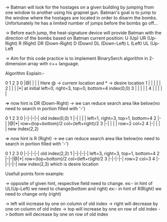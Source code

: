 -> Batman will look for the hostages on a given building by jumping from one window to another using his grapnel gun. Batman's goal is to jump to the window where the hostages are located in order to disarm the bombs. Unfortunately he has a limited number of jumps before the bombs go off...

-> Before each jump, the heat-signature device will provide Batman with the direction of the bombs based on Batman current position:
    U (Up)
    UR (Up-Right)
    R (Right)
    DR (Down-Right)
    D (Down)
    DL (Down-Left)
    L (Left)
    UL (Up-Left

-> Aim for this code practice is to implement BinarySerch algorithm in 2-dimension array with c++ language.

Algorithm Explain:-
  
   0 1 2 3
0 |@| | | |      Here @ -> currenr location and * ->  desire location
1 | | | | |
2 | | | |*|      at initial     left=0, right=3, top=0, bottom=4          index(0,0)
3 | | | | |
4 | | | | | 

=> now hint is DR (Down-Right)
   -> we can reduce search area like below(no need to search in portion filled with '-')

   0 1 2 3
0 |-|-|-|-|           old index(0,0)
1 |-| | | |                            left=1, right=3, top=1, bottom=4
2 |-| |@|*|           row=(top+bottom)/2   col=(left+right)/2
3 |-| | | |           row=2                col=2
4 |-| | | |           new index(2,2)


=> now hint is R (Right)
   -> we can reduce search area like below(no need to search in portion filled with '-')

   0 1 2 3
0 |-|-|-|-|           old index(2,2)
1 |-|-|-|-|                              left=3, right=3, top=1, bottom=4
2 |-|-|@|*|           row=(top+bottom)/2   col=(left+r)ight/2
3 |-|-|-|-|           row=2                col=3
4 |-|-|-|-|           new index(2,3) which is desire location


Usefull points form example: 

-> opposite of given hint, respective field need to change.
   ex:- in hint of UL(Up-Left) we need to change(bottom and right)
   ex:- in hint of R(Right) we need to change only (right)

-> left will increase by one on column of old index
-> right will decrease by one on column of old index
-> top will increase by one on row of old index
-> bottom will decrease by one on row of old index







